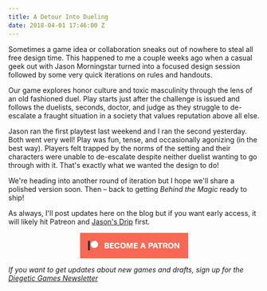 ```yaml
---
title: A Detour Into Dueling
date: 2018-04-01 17:46:00 Z
---
```


Sometimes a game idea or collaboration sneaks out of nowhere to steal all free design time. This happened to me a couple weeks ago when a casual geek out with Jason Morningstar turned into a focused design session followed by some very quick iterations on rules and handouts.

Our game explores honor culture and toxic masculinity through the lens of an old fashioned duel. Play starts just after the challenge is issued and follows the duelists, seconds, doctor, and judge as they struggle to de-escalate a fraught situation in a society that values reputation above all else.

Jason ran the first playtest last weekend and I ran the second yesterday. Both went very well! Play was fun, tense, and occasionally agonizing (in the best way). Players felt trapped by the norms of the setting and their characters were unable to de-escalate despite neither duelist wanting to go through with it. That's exactly what we wanted the design to do!

We're heading into another round of iteration but I hope we'll share a polished version soon. Then – back to getting *Behind the Magic* ready to ship!

As always, I'll post updates here on the blog but if you want early access, it will likely hit Patreon and [Jason's Drip](https://d.rip/bullypulpitgames) first.

<div class="">
    <a href="https://www.patreon.com/bePatron?u=554536"><img src="/img/become_a_patron_button.png" alt="become a backer on Patreon" style="display:block; margin:auto"></a>
</div>

*If you want to get updates about new games and drafts, sign up for the [Diegetic Games Newsletter](http://diegeticgames.us9.list-manage1.com/subscribe?u=e4f0b45dd4eb576171853a903&id=cacabf37ec)*
